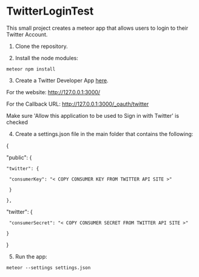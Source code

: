 # TwitterLoginTest

This small project creates a meteor app that allows users to login to their Twitter Account.



1. Clone the repository.


2. Install the node modules:

  ```
  meteor npm install
  ```
  
3. Create a Twitter Developer App [here](https://apps.twitter.com/app/new).

  For the website: http://127.0.0.1:3000/

  For the Callback URL: http://127.0.0.1:3000/_oauth/twitter
  
  Make sure 'Allow this application to be used to Sign in with Twitter' is checked


4. Create a settings.json file in the main folder that contains the following:
  
  {
   
   "public": {
    
    "twitter": {
      
     "consumerKey": "< COPY CONSUMER KEY FROM TWITTER API SITE >" 
     
     }
      
    },
    
   "twitter": {
    
     "consumerSecret": "< COPY CONSUMER SECRET FROM TWITTER API SITE >" 
      
    }
    
  }

5. Run the app: 

  ```
  meteor --settings settings.json
  ```

